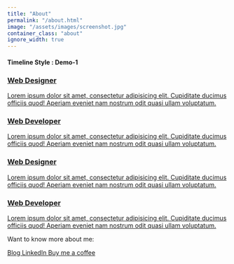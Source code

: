```yaml
---
title: "About"
permalink: "/about.html"
image: "/assets/images/screenshot.jpg"
container_class: "about"
ignore_width: true
---
```

<!-- Example took from: https://bootsnipp.com/snippets/Q0ppE -->
<div class="container" id="about">
    <h4>Timeline Style : Demo-1</h4>
    <div class="row">
        <div class="col-md-12">
            <div class="main-timeline">
                <a href="#" class="timeline">
                    <div class="timeline-icon"><i class="fa fa-rocket"></i></div>
                    <div class="timeline-content">
                        <h3 class="title">Web Designer</h3>
                        <p class="description">
                            Lorem ipsum dolor sit amet, consectetur adipisicing elit. Cupiditate ducimus officiis quod! Aperiam eveniet nam nostrum odit quasi ullam voluptatum.
                        </p>
                    </div>
                </a>
                <a href="#" class="timeline">
                    <div class="timeline-icon"><i class="fa fa-map-marked-alt"></i></div>
                    <div class="timeline-content">
                        <h3 class="title">Web Developer</h3>
                        <p class="description">
                            Lorem ipsum dolor sit amet, consectetur adipisicing elit. Cupiditate ducimus officiis quod! Aperiam eveniet nam nostrum odit quasi ullam voluptatum.
                        </p>
                    </div>
                </a>
                <a href="#" class="timeline">
                    <div class="timeline-icon"><i class="fa fa-laptop-code"></i></div>
                    <div class="timeline-content">
                        <h3 class="title">Web Designer</h3>
                        <p class="description">
                            Lorem ipsum dolor sit amet, consectetur adipisicing elit. Cupiditate ducimus officiis quod! Aperiam eveniet nam nostrum odit quasi ullam voluptatum.
                        </p>
                    </div>
                </a>
                <a href="#" class="timeline">
                    <div class="timeline-icon"><i class="fa fa-chart-line"></i></div>
                    <div class="timeline-content">
                        <h3 class="title">Web Developer</h3>
                        <p class="description">
                            Lorem ipsum dolor sit amet, consectetur adipisicing elit. Cupiditate ducimus officiis quod! Aperiam eveniet nam nostrum odit quasi ullam voluptatum.
                        </p>
                    </div>
                </a>
            </div>
        </div>
    </div>
</div>

Want to know more about me:

<a href="{{site.medium}}" class="btn btn-outline-dark btn-round">
    <i class="fab fa-medium-m"></i> Blog
</a>
<a class="btn btn-outline-dark btn-round" href="{{site.linkedin}}">
    <i class="fab fa-linkedin-in"></i> LinkedIn
</a> 
<a class="btn btn-outline-dark btn-round" href="{{site.baseurl}}/buy-me-a-coffee.html"> <i class="fa fa-coffee"></i> Buy me a coffee
</a>
